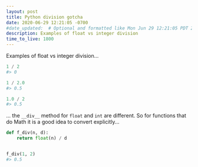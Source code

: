 ```yaml
---
layout: post
title: Python division gotcha
date: 2020-06-29 12:21:05 -0700
#date_updated:  # Optional and formatted like Mon Jun 29 12:21:05 PDT 2020 above
description: Examples of float vs integer division
time_to_live: 1800
---
```




Examples of float vs integer division...


```python
1 / 2
#> 0

1 / 2.0
#> 0.5

1.0 / 2
#> 0.5
```


... the `__div__` method for `float`  and `int` are different. So for functions that do Math it is a good idea to convert explicitly...


```python
def f_div(n, d):
    return float(n) / d


f_div(1, 2)
#> 0.5
```

